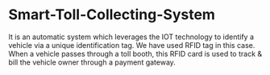 # Smart-Toll-Collecting-System
It is an automatic system which leverages the IOT technology to identify a vehicle via a unique identification tag. 
We have used RFID tag in this case. 
When a vehicle passes through a toll booth, this RFID card is used to track & bill the vehicle owner through a payment gateway.
